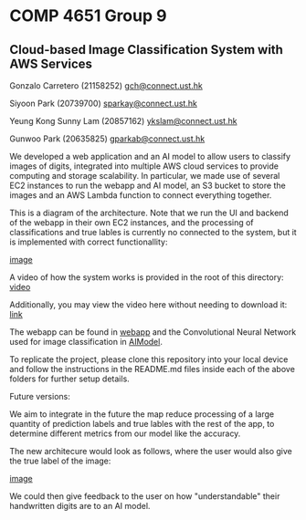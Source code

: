 # COMP 4651 Group 9
## Cloud-based Image Classification System with AWS Services


Gonzalo Carretero (21158252) gch@connect.ust.hk 

Siyoon Park (20739700) sparkay@connect.ust.hk 

Yeung Kong Sunny Lam (20857162) ykslam@connect.ust.hk 

Gunwoo Park (20635825) gparkab@connect.ust.hk

We developed a web application and an AI model to allow users to classify images of digits, integrated into multiple AWS cloud services to provide computing and storage scalability. In particular, we made use of several EC2 instances to run the webapp and AI model, an S3 bucket to store the images and an AWS Lambda function to connect everything together.

This is a diagram of the architecture. Note that we run the UI and backend of the webapp in their own EC2 instances, and the processing of classifications and true lables is currently no connected to the system, but it is implemented with correct functionallity:

[image](resources/current_architecture)

A video of how the system works is provided in the root of this directory: [video](resources/COMP4651GroupProject.mp4)

Additionally, you may view the video here without needing to download it: [link](https://drive.google.com/file/d/1mG-5ArxXxegJ4jyc-2LxEFV8596YTRCR/view?usp=sharing)


The webapp can be found in [webapp](/webapp) and the Convolutional Neural Network used for image classification in [AIModel](/AIModel). 

To replicate the project, please clone this repository into your local device and follow the instructions in the README.md files inside each of the above folders for further setup details.



Future versions:

We aim to integrate in the future the map reduce processing of a large quantity of prediction labels and true lables with the rest of the app, to determine different metrics from our model like the accuracy. 

The new architecure would look as follows, where the user would also give the true label of the image:

[image](resources/future_work_architecture.svg)

We could then give feedback to the user on how "understandable" their handwritten digits are to an AI model.
